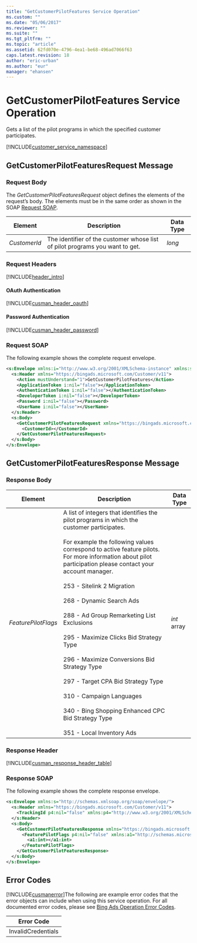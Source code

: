 ```yaml
---
title: "GetCustomerPilotFeatures Service Operation"
ms.custom: ""
ms.date: "05/06/2017"
ms.reviewer: ""
ms.suite: ""
ms.tgt_pltfrm: ""
ms.topic: "article"
ms.assetid: 62fd070e-4796-4ea1-be68-496ad7066f63
caps.latest.revision: 18
author: "eric-urban"
ms.author: "eur"
manager: "ehansen"
---
```

# GetCustomerPilotFeatures Service Operation
Gets a list of the pilot programs in which the specified customer participates.

[!INCLUDE[customer_service_namespace](../customer-api/includes/customer-service-namespace.md)]

## <a name="request"></a>GetCustomerPilotFeaturesRequest Message

### Request Body
The *GetCustomerPilotFeaturesRequest* object defines the elements of the request’s body. The elements must be in the same order as shown in the SOAP [Request SOAP](#request_soap).

|Element|Description|Data Type|
|-----------|---------------|-------------|
|*CustomerId*|The identifier of the customer whose list of pilot programs you want to get.|*long*|

### Request Headers
[!INCLUDE[header_intro](../customer-api/includes/header-intro.md)]
#### OAuth Authentication
[!INCLUDE[cusman_header_oauth](../customer-api/includes/cusman-header-oauth.md)]
#### Password Authentication
[!INCLUDE[cusman_header_password](../customer-api/includes/cusman-header-password.md)]
### <a name="request_soap"></a>Request SOAP
The following example shows the complete request envelope.

```xml
<s:Envelope xmlns:i="http://www.w3.org/2001/XMLSchema-instance" xmlns:s="http://schemas.xmlsoap.org/soap/envelope/">
  <s:Header xmlns="https://bingads.microsoft.com/Customer/v11">
    <Action mustUnderstand="1">GetCustomerPilotFeatures</Action>
    <ApplicationToken i:nil="false"></ApplicationToken>
    <AuthenticationToken i:nil="false"></AuthenticationToken>
    <DeveloperToken i:nil="false"></DeveloperToken>
    <Password i:nil="false"></Password>
    <UserName i:nil="false"></UserName>
  </s:Header>
  <s:Body>
    <GetCustomerPilotFeaturesRequest xmlns="https://bingads.microsoft.com/Customer/v11">
      <CustomerId></CustomerId>
    </GetCustomerPilotFeaturesRequest>
  </s:Body>
</s:Envelope>
```

## <a name="response"></a>GetCustomerPilotFeaturesResponse Message

### <a name="Body_Elements"></a>Response Body

|Element|Description|Data Type|
|-----------|---------------|-------------|
|*FeaturePilotFlags*|A list of integers that identifies the pilot programs in which the customer participates.<br /><br />For example the following values correspond to active feature pilots. For more information about pilot participation please contact your account manager.<br /><br />253 - Sitelink 2 Migration<br /><br />268 - Dynamic Search Ads<br /><br />288 - Ad Group Remarketing List Exclusions<br /><br />295 - Maximize Clicks Bid Strategy Type<br /><br />296 - Maximize Conversions Bid Strategy Type<br /><br />297 - Target CPA Bid Strategy Type<br /><br />310 - Campaign Languages<br /><br />340 - Bing Shopping Enhanced CPC Bid Strategy Type<br /><br />351 - Local Inventory Ads|*int* array|

### <a name="Header_Elements"></a>Response Header
[!INCLUDE[cusman_response_header_table](../customer-api/includes/cusman-response-header-table.md)]
### <a name="response_soap"></a>Response SOAP
The following example shows the complete response envelope.

```xml
<s:Envelope xmlns:s="http://schemas.xmlsoap.org/soap/envelope/">
  <s:Header xmlns="https://bingads.microsoft.com/Customer/v11">
    <TrackingId p4:nil="false" xmlns:p4="http://www.w3.org/2001/XMLSchema-instance"></TrackingId>
  </s:Header>
  <s:Body>
    <GetCustomerPilotFeaturesResponse xmlns="https://bingads.microsoft.com/Customer/v11">
      <FeaturePilotFlags p4:nil="false" xmlns:a1="http://schemas.microsoft.com/2003/10/Serialization/Arrays" xmlns:p4="http://www.w3.org/2001/XMLSchema-instance">
        <a1:int></a1:int>
      </FeaturePilotFlags>
    </GetCustomerPilotFeaturesResponse>
  </s:Body>
</s:Envelope>
```

## <a name="errors"></a>Error Codes
[!INCLUDE[cusmanerror](../customer-api/includes/cusmanerror.md)]The following are example  error codes that the error objects can include when using this service operation. For all documented error codes, please see [Bing Ads Operation Error Codes](http://go.microsoft.com/fwlink/?LinkId=511884).

|Error Code|
|--------------|
|InvalidCredentials|
